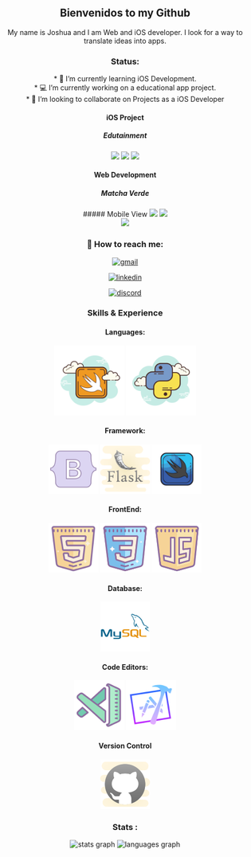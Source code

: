 <div align="center" padding="20">
  

## Bienvenidos to my Github

My name is Joshua and I am Web and iOS developer.
I look for a way to translate ideas into apps.
</div>





<div align="center">




### Status:


</div>
<div align="center">
* 🧠 I’m currently learning iOS Development.
</div>
  <div align="center">
* 💻 I’m currently working on a educational app project. 
  </div>
<div align="center">
  * 👥 I’m looking to collaborate on Projects as a iOS Developer
</div>


<div align="center" padding="20">

#### iOS Project
##### Edutainment
<div>

  <img src="https://github.com/user-attachments/assets/c482fe16-2049-4448-bca1-28949b4af382" width="150px"/>
  <img src="https://github.com/user-attachments/assets/30585232-0362-4974-bb8e-87099ac81e07" width="150px"/>
  <img src="https://github.com/user-attachments/assets/94ad43b0-f6aa-4c2c-a5bf-52cb3af829ae" width="150px"/>
  
</div>

</div>

<div align="center" padding="20">
  
#### Web Development
##### Matcha Verde

<div>

<div>
  ##### Mobile View
  <img src="https://github.com/user-attachments/assets/ebd63981-d8f4-4b1d-b3de-c2de8c248d1a" width="150px"/>
  <img src="https://github.com/user-attachments/assets/a0539805-56e7-4e7f-8137-6136757aadef"  width="325px"/>
</div>

  <img src="https://github.com/user-attachments/assets/165bd150-201b-4c09-b2d6-a8cfef0dd95e" width="325px"/>
  
</div>


</div>




<div align="center" padding="50">
  
  ### 📲 How to reach me: 
  
</div>

<div align="center">
  
[<img src='https://cdn.jsdelivr.net/npm/simple-icons@3.0.1/icons/gmail.svg' alt='gmail' height='40'>](https://www.joshua06rosado@gmail.com/)

[<img src='https://cdn.jsdelivr.net/npm/simple-icons@3.0.1/icons/linkedin.svg' alt='linkedin' height='40'>](https://www.linkedin.com/in/www.linkedin.com/in/joshua-rosado-olivencia/)  

[<img src='https://cdn.jsdelivr.net/npm/simple-icons@3.0.1/icons/discord.svg' alt='discord' height='40'>](https://www.discordapp.com/users/979162047604461588/)

</div>

<div align="center">
  
  ### Skills & Experience 
  
  
  #### Languages:
  <div align="center">
   <img src= "https://github.com/JoshuaRosado/JoshuaRosado/blob/main/icons8-swift-300.png" width="140"/>
   <img src= "https://github.com/JoshuaRosado/JoshuaRosado/blob/main/icons8-python-cloud-180.png" width="140"/>
  </div>
  
  #### Framework:
  <div align="center">
    <img src="https://github.com/JoshuaRosado/JoshuaRosado/blob/main/icons8-bootstrap-office-l-120.png" width="100"/>
    <img src="https://github.com/JoshuaRosado/JoshuaRosado/blob/main/icons8-flask-cute-clipart-120.png" width="100"/>
    <img src="https://github.com/JoshuaRosado/JoshuaRosado/blob/main/icons8-swiftui-color-hand-drawn-120.png" width="100"/>
  </div>
    
  #### FrontEnd:
  <div align="center">
    <img src="https://github.com/JoshuaRosado/JoshuaRosado/blob/main/icons8-html-120.png" width="100"/>
    <img src="https://github.com/JoshuaRosado/JoshuaRosado/blob/main/icons8-css-192.png" width="100"/>
    <img src="https://github.com/JoshuaRosado/JoshuaRosado/blob/main/icons8-javascript-192.png" width="100"/>
  </div>
    
  #### Database:
  
  <img src="https://github.com/JoshuaRosado/JoshuaRosado/blob/main/mysql-original-wordmark.svg" width="100"/>
  
  
  #### Code Editors:
  <div align="center">
    <img src="https://github.com/JoshuaRosado/JoshuaRosado/blob/main/icons8-vs-code-120.png" width="100"/>
    <img src="https://github.com/JoshuaRosado/JoshuaRosado/blob/main/icons8-xcode-gradient-120.png" width="100"/>
  </div>

  #### Version Control
  <img src="https://github.com/JoshuaRosado/JoshuaRosado/blob/main/icons8-git-192.png" width="100"/>
</div>





<div align="center">
  
  ### Stats :
  
  <img src="https://github-readme-stats.vercel.app/api?username=JoshuaRosado&hide_title=false&hide_rank=false&show_icons=true&include_all_commits=true&count_private=true&disable_animations=false&theme=dracula&locale=en&hide_border=false&order=1" height="150" alt="stats graph"  />
  <img src="https://github-readme-stats.vercel.app/api/top-langs?username=JoshuaRosado&locale=en&hide_title=false&layout=compact&card_width=320&langs_count=5&theme=dracula&hide_border=false&order=2" height="150" alt="languages graph"  />
</div>








